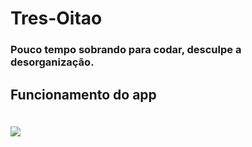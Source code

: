 # Tres-Oitao
<h3>Pouco tempo sobrando para codar, desculpe a desorganização.</h3>
<h2><p>Funcionamento do app<p/></h2>
<br />
<img src="https://github.com/mowlkmorok/Tres-Oitao/blob/master/gifs/amostra.gif?raw=true">
